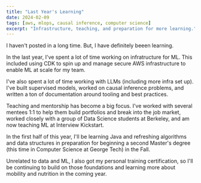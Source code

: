 ```yaml
---
title: "Last Year's Learning"
date: 2024-02-09
tags: [aws, mlops, causal inference, computer science]
excerpt: "Infrastructure, teaching, and preparation for more learning."
---
```


I haven't posted in a long time. But, I have definitely beeen learning.

In the last year, I've spent a lot of time working on infratructure for ML. This included using CDK to spin up and manage secure AWS infrastructure to enable ML at scale for my team.

I've also spent a lot of time working with LLMs (including more infra set up). I've built supervised models, worked on causal inference problems, and written a ton of documentation around tooling and best practices.

Teaching and mentorship has become a big focus. I've worked with several mentees 1:1 to help them build portfolios and break into the job market, worked closely with a group of Data Science students at Berkeley, and am now teaching ML at Interview Kickstart.

In the first half of this year, I'll be learning Java and refreshing algorithms and data structures in preparation for beginning a second Master's degree (this time in Computer Science at George Tech) in the Fall.

Unrelated to data and ML, I also got my personal training certification, so I'll be continuing to build on those foundations and learning more about mobility and nutrition in the coming year.
